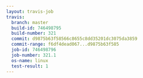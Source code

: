 ```yaml
---
layout: travis-job
travis:
  branch: master
  build-id: 746498795
  build-number: 321
  commit: d9875b63f58566c8655c8dd35201dc3075da3859
  commit-range: f6df4dead067...d9875b63f585
  job-id: 746498796
  job-number: 321.1
  os-name: linux
  test-result: 1
---
```

